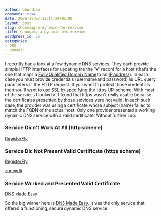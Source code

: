 ```yaml
---
author: bburcham
comments: true
date: 2006-11-07 12:14:34+00:00
layout: post
slug: choosing-a-dynamic-dns-service
title: Choosing a Dynamic DNS Service
wordpress_id: 36
categories:
- DNS
- dynamic
---
```


I recently had a look at a few dynamic DNS services.  They each provide simple HTTP interfaces for updating the the "A" record for a host (that's the one that maps a [Fully Qualified Domain Name](http://en.wikipedia.org/wiki/FQDN) to an [IP address](http://en.wikipedia.org/wiki/Ip_address)).  In each case you must provide credentials (username and password) as URL query parameters in the HTTP request.  If you want to protect those credentials then you'll want to use SSL by specifying the [https](http://en.wikipedia.org/wiki/Https) URI scheme.  With most of the services I looked at I found that https wasn't really usable because the certificates presented by those services were not valid.  In each such case, the provider was using a certificate whose subject (name) failed to match the FQDN of the actual host.  Only one provider presented a working dynamic DNS service with a valid certificate.  Without further ado:


### Service Didn't Work At All (http scheme)


[RegisterFly](http://registerfly.com/)


### Service Did Not Present Valid Certificate (https scheme)


[RegisterFly](http://registerfly.com/)

[zoneedit](http://zoneedit.com/)


### Service Worked and Presented Valid Certificate


[DNS Made Easy](http://www.dnsmadeeasy.com/)

So the big winner here is [DNS Made Easy](http://www.dnsmadeeasy.com/).  It was the only service that offered a functioning, secure dynamic DNS service.
